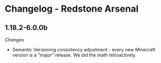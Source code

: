 Changelog - Redstone Arsenal
=============================
1.18.2-6.0.0b
-----------------------------

_Changes_

- Semantic Versioning consistency adjustment - every new Minecraft version is a "major" release. We did the math retroactively.